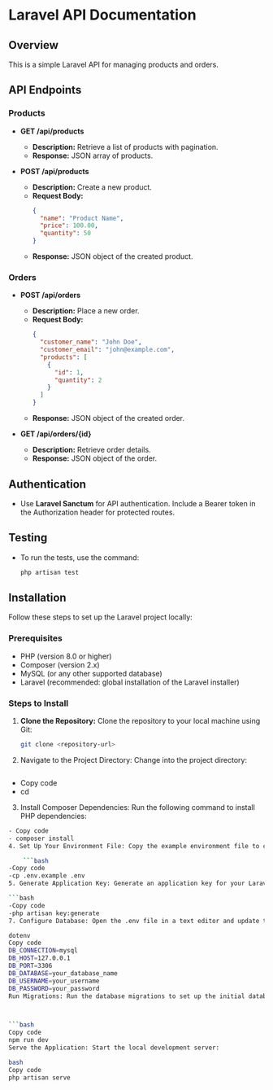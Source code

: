 # Laravel API Documentation

## Overview

This is a simple Laravel API for managing products and orders.

## API Endpoints

### Products

- **GET /api/products**
    - **Description:** Retrieve a list of products with pagination.
    - **Response:** JSON array of products.

- **POST /api/products**
    - **Description:** Create a new product.
    - **Request Body:**
      ```json
      {
        "name": "Product Name",
        "price": 100.00,
        "quantity": 50
      }
      ```
    - **Response:** JSON object of the created product.

### Orders

- **POST /api/orders**
    - **Description:** Place a new order.
    - **Request Body:**
      ```json
      {
        "customer_name": "John Doe",
        "customer_email": "john@example.com",
        "products": [
          {
            "id": 1,
            "quantity": 2
          }
        ]
      }
      ```
    - **Response:** JSON object of the created order.

- **GET /api/orders/{id}**
    - **Description:** Retrieve order details.
    - **Response:** JSON object of the order.

## Authentication

- Use **Laravel Sanctum** for API authentication. Include a Bearer token in the Authorization header for protected routes.

## Testing

- To run the tests, use the command:
  ```bash
  php artisan test

## Installation

Follow these steps to set up the Laravel project locally:

### Prerequisites

- PHP (version 8.0 or higher)
- Composer (version 2.x)
- MySQL (or any other supported database)
- Laravel (recommended: global installation of the Laravel installer)

### Steps to Install

1. **Clone the Repository:**
   Clone the repository to your local machine using Git:
   ```bash
   git clone <repository-url>

2. Navigate to the Project Directory: Change into the project directory:

    ```bash
- Copy code
- cd <project-directory>
3. Install Composer Dependencies: Run the following command to install PHP dependencies:

```bash
- Copy code
- composer install
4. Set Up Your Environment File: Copy the example environment file to create your own:

    ```bash
-Copy code
-cp .env.example .env
5. Generate Application Key: Generate an application key for your Laravel project:

```bash
-Copy code
-php artisan key:generate
7. Configure Database: Open the .env file in a text editor and update the database connection settings:

dotenv
Copy code
DB_CONNECTION=mysql
DB_HOST=127.0.0.1
DB_PORT=3306
DB_DATABASE=your_database_name
DB_USERNAME=your_username
DB_PASSWORD=your_password
Run Migrations: Run the database migrations to set up the initial database structure:



```bash
Copy code
npm run dev
Serve the Application: Start the local development server:

bash
Copy code
php artisan serve


